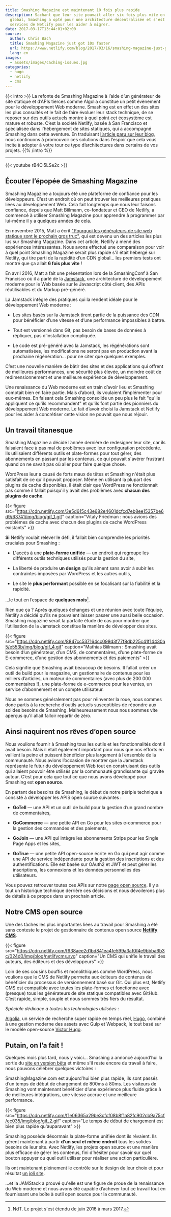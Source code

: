 ```yaml
---
title: Smashing Magazine est maintenant 10 fois plus rapide
description: Sachant que leur site pouvait aller six fois plus vite en tirant parti d’un CDN
  global, Smashing a opté pour une architecture décentralisée et s'est adjoint les
  services de Netlify pour les aider à migrer.
date: 2017-03-17T13:44:01+02:00
source:
  author: Chris Bach
  title: Smashing Magazine just got 10x faster
  url: https://www.netlify.com/blog/2017/03/16/smashing-magazine-just-got-10x-faster/
  lang: en
images:
  - assets/images/caching-issues.jpg
categories:
  - hugo
  - netlify
  - cms
---
```


{{< intro >}}
La refonte de Smashing Magazine à l’aide d’un générateur de site
statique et d’APIs tierces comme Algolia constitue un petit évènement pour le
développement Web moderne. Smashing est en effet un des sites les plus consultés
et le fait de faire évoluer leur stack technique, de se reposer sur des outils
actuels montre à quel point cet écosystème est mature et robuste. C’est la
société Netlify, basée à San Francisco et spécialisée dans l’hébergement de
sites statiques, qui a accompagné Smashing dans cette aventure. En traduisant
[l’article paru sur leur blog](https://www.netlify.com/blog/2017/03/16/smashing-magazine-just-got-10x-faster/),
nous continuons à promouvoir ces solutions dans l’espoir que cela vous incite à
adopter à votre tour ce type d’architectures dans certains de vos projets.
{{% /intro %}}

---

{{< youtube rB4Cl5LSe2c >}}

## Écouter l’épopée de Smashing Magazine

Smashing Magazine a toujours été une plateforme de confiance pour les
développeurs. C’est un endroit où on peut trouver les meilleures pratiques liées
au développement Web. Cela fait longtemps que nous leur faisons confiance,
depuis que Matt Biilmann, co-fondateur et CEO de Netlify, a commencé à utiliser
Smashing Magazine pour apprendre à programmer par lui-même il y a quelques
années de cela.

En novembre 2015, Matt a écrit
["Pourquoi les générateurs de site web statique sont le prochain gros truc"](https://www.smashingmagazine.com/2015/11/modern-static-website-generators-next-big-thing/),
qui est devenu un des articles les plus lus sur Smashing Magazine. Dans cet
article, Netlify a mené des expériences intéressantes. Nous avons effectué une
comparaison pour voir à quel point Smashing Magazine serait plus rapide s'il
était hébergé sur Netlify, qui tire parti de la rapidité d’un CDN global… les
premiers tests ont montré que ça allait **6 fois plus vite** !

En avril 2016, Matt a fait une présentation lors de la SmashingConf à San
Francisco où il a parlé de la [Jamstack](https://jamstack.org/), une
architecture de développement moderne pour le Web basée sur le Javascript côté
client, des APIs réutilisables et du Markup pré-généré.

La Jamstack intègre des pratiques qui la rendent idéale pour le développement
Web moderne :

- Les sites basés sur la Jamstack tirent partie de la puissance des CDN pour
  bénéficier d’une vitesse et d’une performance impossibles à battre.

- Tout est versionné dans Git, pas besoin de bases de données à répliquer, pas
  d’installation compliquée.

- Le code est pré-généré avec la Jamstack, les régénérations sont automatisées,
  les modifications ne seront pas en production avant la prochaine régénération…
  pour ne citer que quelques exemples.

C’est une nouvelle manière de bâtir des sites et des applications qui offrent de
meilleures performances, une sécurité plus élevée, un moindre coût de
redimensionnement et une meilleure expérience de développement.

Une renaissance du Web moderne est en train d’avoir lieu et Smashing comptait
bien en faire partie. Mais d’abord, ils voulaient l’implémenter pour eux-mêmes.
En faisant cela Smashing consolide un peu plus le fait "qu'ils appliquent ce
qu'ils recommandent" et qu'ils font partie des pionniers du développement Web
moderne. Le fait d’avoir choisi la Jamstack et Netlify pour les aider à
concrétiser cette vision ne pouvait que nous réjouir.

## Un travail titanesque

Smashing Magazine a décidé l’année dernière de redesigner leur site, car ils
faisaient face à pas mal de problèmes avec leur configuration précédente. Ils
utilisaient différents outils et plate-formes pour tout gérer, des abonnements
en passant par les contenus, ce qui pouvait s'avérer frustrant quand on ne
savait pas où aller pour faire quelque chose.

WordPress leur a causé de forts maux de têtes et Smashing n'était plus satisfait
de ce qu'il pouvait proposer. Même en utilisant la plupart des plugins de cache
disponibles, il était clair que WordPress ne fonctionnait pas comme il fallait
puisqu'il y avait des problèmes avec **chacun des plugins de cache**.

{{< figure
src="https://cdn.netlify.com/3e5d615c43e682e4601dcfcd7eb8ee15357be6d9/63741/img/blog/gif_1.gif" caption="Vitaly Friedman : nous avions des problèmes de cache avec chacun des plugins de cache WordPress existants" >}}

**Si** Netlify voulait relever le défi, il fallait bien comprendre les priorités
cruciales pour Smashing :

- L'accès à une **plate-forme unifiée** — un endroit qui regroupe les différents
  outils techniques utilisés pour la gestion du site,

- La liberté de produire **un design** qu'ils aiment sans avoir à subir les
  contraintes imposées par WordPress et les autres outils,

- Le site le **plus performant** possible en se focalisant sur la fiabilité et
  la rapidité.

…le tout en l’espace de **quelques mois**[^1].

[^1]: NdT. Le projet s'est étendu de juin 2016 à mars 2017.

Rien que ça ? Après quelques échanges et une réunion avec toute l’équipe,
Netlify a décidé qu'ils ne pouvaient laisser passer une aussi belle occasion.
Smashing magazine serait la parfaite étude de cas pour montrer que l’utilisation
de la Jamstack constitue **la** manière de développer des sites.

{{< figure
src="https://cdn.netlify.com/8847cc537164cc098d3f77f8db225c41f14430a5/e553b/img/blog/gif_4.gif"
caption="Mathias Biilmann : Smashing avait besoin d’un générateur, d’un CMS, de commentaires, d’une plate-forme de E-commerce, d’une gestion des abonnements et des paiements" >}}

Cela signifie que Smashing avait beaucoup de besoins. Il fallait créer un outil
de build pour le magazine, un gestionnaire de contenus pour les milliers
d’articles, un moteur de commentaires (avec plus de 200 000 commentaires
!), une plate-forme de e-commerce pour les ventes, un service d’abonnement et un
compte utilisateur.

Nous ne sommes généralement pas pour réinventer la roue, nous sommes donc partis
à la recherche d’outils actuels susceptibles de répondre aux solides besoins de
Smashing. Malheureusement nous nous sommes vite aperçus qu'il allait falloir
repartir de zéro.

## Ainsi naquirent nos rêves d’open source

Nous voulions fournir à Smashing tous les outils et les fonctionnalités dont il
avait besoin. Mais il était également important pour nous que nos efforts en
vaillent la peine et puissent bénéficier plus largement à l’ensemble de la
communauté. Nous avions l’occasion de montrer que la Jamstack représente le
futur du développement Web tout en construisant des outils qui allaient pouvoir
être utilisés par la communauté grandissante qui gravite autour. C’est pour cela
que tout ce que nous avons développé pour Smashing est **open source**.

En partant des besoins de Smashing, le début de notre périple technique a
consisté à développer les APIS open source suivantes :

- **GoTell** — une API et un outil de build pour la gestion d’un grand nombre de
  commentaires,

- **GoCommerce** — une petite API en Go pour les sites e-commerce pour la
  gestion des commandes et des paiements,

- **GoJoin** — une API qui intègre les abonnements Stripe pour les Single Page
  Apps et les sites,

- **GoTrue** — une petite API open-source écrite en Go qui peut agir comme une
  API de service indépendante pour la gestion des inscriptions et des
  authentifications. Elle est basée sur OAuth2 et JWT et peut gérer les
  inscriptions, les connexions et les données personnelles des utilisateurs.

Vous pouvez retrouver toutes ces APIs sur notre
[page open source](https://www.netlify.com/open-source/). Il y a tout un
historique technique derrière ces décisions et nous dévoilerons plus de détails
à ce propos dans un prochain article.

## Notre CMS open source

Une des tâches les plus importantes liées au travail pour Smashing a été sans
conteste le projet de gestionnaire de contenus open source
**[Netlify CMS](https://www.netlifycms.org/)**.

{{< figure
src="https://cdn.netlify.com/f938aee2d1bd841ea4fe599a3af0f4e9bbba6b3c/024d0/img/blog/netlifycms.svg"
caption="Un CMS qui unifie le travail des auteurs, des éditeurs et des développeurs" >}}

Loin de ses cousins bouffis et monolithiques comme WordPress, nous voulions que
le CMS de Netlify permette aux éditeurs de contenus de bénéficier du processus
de versionnement basé sur Git. Qui plus est, Netlify CMS est compatible avec
toutes les plate-formes et fonctionne avec (presque) tous les générateurs de
site statique compatibles avec GitHub. C’est rapide, simple, souple et nous
sommes très fiers du résultat.

_Spéciale dédicace à toutes les technologies utilisées_ :

[Algolia](https://www.algolia.com/), un service de recherche super rapide en
temps réel, [Hugo](https://gohugo.io/), combiné à une gestion moderne des assets
avec Gulp et Webpack, le tout basé sur le modèle open-source
[Victor Hugo](https://github.com/netlify/victor-hugo).

## Putain, on l’a fait !

Quelques mois plus tard, nous y voici… Smashing a annoncé aujourd’hui la sortie
du [site en version bêta](https://next.smashingmagazine.com/) et même s'il reste
encore du travail à faire, nous pouvons célébrer quelques victoires :

SmashingMagazine.com est aujourd’hui bien plus rapide, ils sont passés d’un
temps de début de chargement de 800ms à 80ms. Les visiteurs de Smashing vont
maintenant bénéficier d’une expérience plus fluide grâce à de meilleures
intégrations, une vitesse accrue et une meilleure performance.

{{< figure
src="https://cdn.netlify.com/f1e06365a29be3cfcf08b8f1a82fc902cb9a75cf/ec035/img/blog/gif_2.gif"
caption="Le temps de début de chargement est bien plus rapide qu'auparavant" >}}

Smashing possède désormais la plate-forme unifiée dont ils rêvaient. Ils gèrent
maintenant à partir **d’un seul et même endroit** tous les solides besoins de
leur site. Avec Netlify, les projets open source et une manière plus efficace de
gérer les contenus, fini d’hésiter pour savoir sur quel bouton appuyer ou quel
outil utiliser pour réaliser une action particulière.

Ils ont maintenant pleinement le contrôle sur le design de leur choix et pour
résultat [un joli site](https://next.smashingmagazine.com/).

…et la JAMStack a prouvé qu'elle est une figure de proue de la renaissance du
Web moderne et nous avons été capable d’achever tout ce travail tout en
fournissant une boîte à outil open source pour la communauté.
